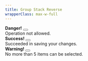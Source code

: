 ```yaml
---
title: Group Stack Reverse
wrapperClass: max-w-full
---
```


<div class="vv-alert-group vv-alert-group--stack vv-alert-group--reverse">
  <div role="group">
    <div class="vv-alert 
                vv-alert--danger 
                vv-alert--dismissable" role="alert">
      <div class="vv-alert__header">
        <IconifyIcon icon="akar-icons:block" />
        <strong class="vv-alert__title">Danger!</strong>
        <button class="vv-alert__close" type="button" aria-label="Close"></button>
      </div>
      <div class="vv-alert__content">
        Operation not allowed.
      </div>
    </div>
    <div class="vv-alert 
                vv-alert--success 
                vv-alert--dismissable" role="alert">
      <div class="vv-alert__header">
        <IconifyIcon icon="akar-icons:circle-check" />
        <strong class="vv-alert__title">Success!</strong>
        <button class="vv-alert__close" type="button" aria-label="Close"></button>
      </div>
      <div class="vv-alert__content">
        Succeeded in saving your changes.
      </div>
    </div>
    <div class="vv-alert 
                vv-alert--warning 
                vv-alert--dismissable" role="alert">
      <div class="vv-alert__header">
        <IconifyIcon icon="akar-icons:triangle-alert" />
        <strong class="vv-alert__title">Warning!</strong>
        <button class="vv-alert__close" type="button" aria-label="Close"></button>
      </div>
      <div class="vv-alert__content">
          No more than 5 items can be selected.
      </div>
    </div>
  </div>
</div>
